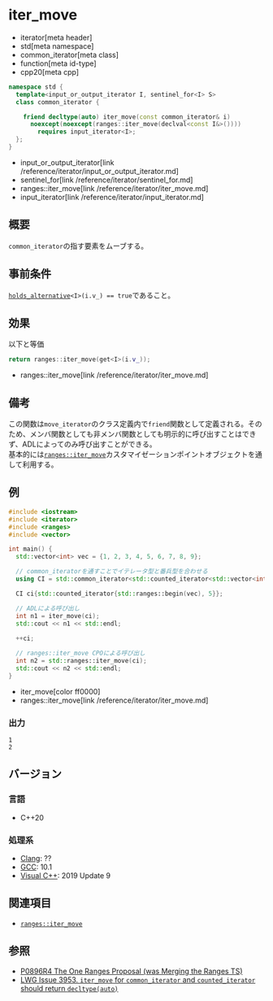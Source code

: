 # iter_move
* iterator[meta header]
* std[meta namespace]
* common_iterator[meta class]
* function[meta id-type]
* cpp20[meta cpp]

```cpp
namespace std {
  template<input_or_output_iterator I, sentinel_for<I> S>
  class common_iterator {

    friend decltype(auto) iter_move(const common_iterator& i)
      noexcept(noexcept(ranges::iter_move(declval<const I&>())))
        requires input_iterator<I>;
  };
}
```
* input_or_output_iterator[link /reference/iterator/input_or_output_iterator.md]
* sentinel_for[link /reference/iterator/sentinel_for.md]
* ranges::iter_move[link /reference/iterator/iter_move.md]
* input_iterator[link /reference/iterator/input_iterator.md]

## 概要

`common_iterator`の指す要素をムーブする。

## 事前条件

[`holds_alternative`](/reference/variant/holds_alternative.md)`<I>(i.v_) == true`であること。

## 効果

以下と等価

```cpp
return ranges::iter_move(get<I>(i.v_));
```
* ranges::iter_move[link /reference/iterator/iter_move.md]

## 備考

この関数は`move_iterator`のクラス定義内で`friend`関数として定義される。そのため、メンバ関数としても非メンバ関数としても明示的に呼び出すことはできず、ADLによってのみ呼び出すことができる。  
基本的には[`ranges::iter_move`](/reference/iterator/iter_move.md)カスタマイゼーションポイントオブジェクトを通して利用する。

## 例
```cpp example
#include <iostream>
#include <iterator>
#include <ranges>
#include <vector>

int main() {
  std::vector<int> vec = {1, 2, 3, 4, 5, 6, 7, 8, 9};

  // common_iteratorを通すことでイテレータ型と番兵型を合わせる
  using CI = std::common_iterator<std::counted_iterator<std::vector<int>::iterator>, std::default_sentinel_t>;

  CI ci{std::counted_iterator{std::ranges::begin(vec), 5}};

  // ADLによる呼び出し
  int n1 = iter_move(ci);
  std::cout << n1 << std::endl;
  
  ++ci;

  // ranges::iter_move CPOによる呼び出し
  int n2 = std::ranges::iter_move(ci);
  std::cout << n2 << std::endl;
}
```
* iter_move[color ff0000]
* ranges::iter_move[link /reference/iterator/iter_move.md]

### 出力
```
1
2
```

## バージョン
### 言語
- C++20

### 処理系
- [Clang](/implementation.md#clang): ??
- [GCC](/implementation.md#gcc): 10.1
- [Visual C++](/implementation.md#visual_cpp): 2019 Update 9

## 関連項目

- [`ranges::iter_move`](/reference/iterator/iter_move.md)

## 参照
- [P0896R4 The One Ranges Proposal (was Merging the Ranges TS)](http://www.open-std.org/jtc1/sc22/wg21/docs/papers/2018/p0896r4.pdf)
- [LWG Issue 3953. `iter_move` for `common_iterator` and `counted_iterator` should return `decltype(auto)`](https://cplusplus.github.io/LWG/issue3953)

